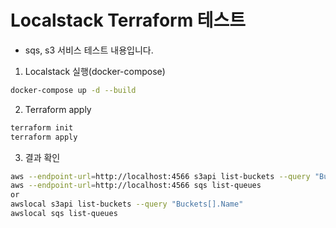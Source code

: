 # Localstack Terraform 테스트

- sqs, s3 서비스 테스트 내용입니다.

1. Localstack 실행(docker-compose)
```bash
docker-compose up -d --build
```

2. Terraform apply
```bash
terraform init
terraform apply
```

3. 결과 확인
```bash
aws --endpoint-url=http://localhost:4566 s3api list-buckets --query "Buckets[].Name"
aws --endpoint-url=http://localhost:4566 sqs list-queues
or
awslocal s3api list-buckets --query "Buckets[].Name"
awslocal sqs list-queues
```

